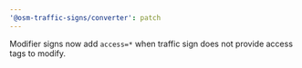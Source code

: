 ```yaml
---
'@osm-traffic-signs/converter': patch
---
```


Modifier signs now add `access=*` when traffic sign does not provide access tags to modify.
